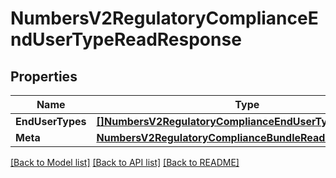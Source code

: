 # NumbersV2RegulatoryComplianceEndUserTypeReadResponse

## Properties

Name | Type | Description | Notes
------------ | ------------- | ------------- | -------------
**EndUserTypes** | [**[]NumbersV2RegulatoryComplianceEndUserType**](numbers.v2.regulatory_compliance.end_user_type.md) |  | [optional] 
**Meta** | [**NumbersV2RegulatoryComplianceBundleReadResponseMeta**](numbers_v2_regulatory_compliance_bundleReadResponse_meta.md) |  | [optional] 

[[Back to Model list]](../README.md#documentation-for-models) [[Back to API list]](../README.md#documentation-for-api-endpoints) [[Back to README]](../README.md)


